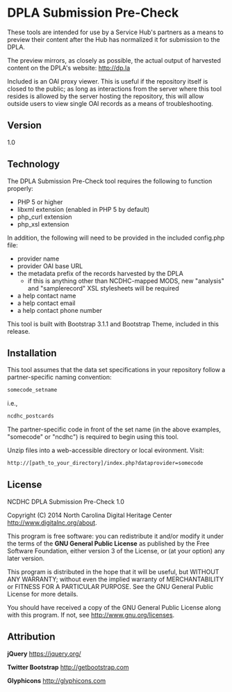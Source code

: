 DPLA Submission Pre-Check
=========================

These tools are intended for use by a Service Hub's partners as a means to preview their content after the Hub has normalized it for submission to the DPLA.

The preview mirrors, as closely as possible, the actual output of harvested content on the DPLA's website: <http://dp.la>

Included is an OAI proxy viewer. This is useful if the repository itself is closed to the public; as long as interactions from the server where this tool resides is allowed by the server hosting the repository, this will allow outside users to view single OAI records as a means of troubleshooting.


Version
-------

1.0

Technology
----------

The DPLA Submission Pre-Check tool requires the following to function properly:
  - PHP 5 or higher
  - libxml extension (enabled in PHP 5 by default)
  - php_curl extension
  - php_xsl extension

In addition, the following will need to be provided in the included config.php file:
  - provider name
  - provider OAI base URL
  - the metadata prefix of the records harvested by the DPLA
    -  if this is anything other than NCDHC-mapped MODS, new "analysis" and "samplerecord" XSL stylesheets will be required
  - a help contact name
  - a help contact email
  - a help contact phone number

This tool is built with Bootstrap 3.1.1 and Bootstrap Theme, included in this release.

Installation
------------

This tool assumes that the data set specifications in your repository follow a partner-specific naming convention:

```sh
somecode_setname
```

i.e.,

```sh
ncdhc_postcards
```

The partner-specific code in front of the set name (in the above examples, "somecode" or "ncdhc") is required to begin using this tool.

Unzip files into a web-accessible directory or local evironment. Visit:

```sh
http://[path_to_your_directory]/index.php?dataprovider=somecode
```

License
-------

NCDHC DPLA Submission Pre-Check 1.0

Copyright (C) 2014 North Carolina Digital Heritage Center <http://www.digitalnc.org/about>.

This program is free software: you can redistribute it and/or modify
it under the terms of the **GNU General Public License** as published by
the Free Software Foundation, either version 3 of the License, or
(at your option) any later version.

This program is distributed in the hope that it will be useful,
but WITHOUT ANY WARRANTY; without even the implied warranty of
MERCHANTABILITY or FITNESS FOR A PARTICULAR PURPOSE.  See the
GNU General Public License for more details.

You should have received a copy of the GNU General Public License
along with this program.  If not, see <http://www.gnu.org/licenses>.


Attribution
-----------

**jQuery** <https://jquery.org/>

**Twitter Bootstrap** <http://getbootstrap.com>

**Glyphicons** <http://glyphicons.com>

